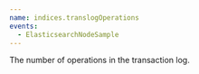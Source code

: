 ```yaml
---
name: indices.translogOperations
events:
  - ElasticsearchNodeSample
---
```


The number of operations in the transaction log.